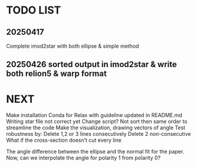 # TODO LIST

## 20250417
Complete imod2star with both ellipse & simple method

## 20250426 sorted output in imod2star & write both relion5 & warp format

# NEXT
Make installation Conda for Relax with guideline updated in README.md
Writing star file not correct yet
Change script? Not sort then same order to streamline the code
Make the visualization, drawing vectors of angle
Test robustness by:
Delete 1,2 or 3 lines consecutively
Delete 2 non-consecutive
What if the cross-section doesn’t cut every line

The angle difference between the ellipse and the normal fit for the paper.
Now, can we interpolate the angle for polarity 1 from polarity 0?
